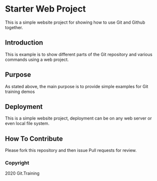 # Starter Web Project

This is a simple website project for
showing how to use Git and Github together.

## Introduction

This is example is to show different parts
of the Git repository and various commands
using a web project.

## Purpose

As stated above, the main purpose is to
provide simple examples for Git training
demos

## Deployment

This is a simple website project, deployment
can be on any web server or even local
file system.

## How To Contribute

Please fork this repository and then issue
Pull requests for review.

### Copyright

2020 Git.Training